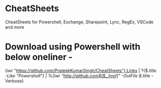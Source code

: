 # CheatSheets
CheatSheets for Powershell, Exchange, Sharepoint, Lync, RegEx, VSCode and more

# Download using Powershell with below oneliner - 

(iwr "https://github.com/PrateekKumarSingh/CheatSheets").Links | ?{$_.title -Like "*Powershell*"} | %{iwr "http://github.com$($_.href)" -OutFile $_.title -Verbose}
